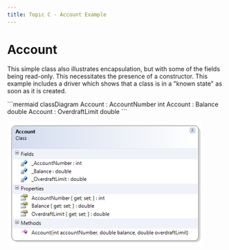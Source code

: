 ```yaml
---
title: Topic C - Account Example
---
```

# Account

This simple class also illustrates encapsulation, but with some of the fields being read-only. This necessitates the presence of a constructor. This example includes a driver which shows that a class is in a "known state" as soon as it is created.

<mermaid>
```mermaid
classDiagram
Account : AccountNumber int
Account : Balance double
Account : OverdraftLimit double
```
</mermaid>

![Account Class Diagram](./C-Account.png)
